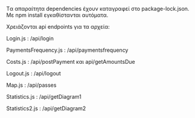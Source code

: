 Tα απαραίτητα dependencies έχουν καταγραφεί στο package-lock.json. Με npm install εγκαθίστανται αυτόματα.

Χρειάζονται api endpoints για τα αρχεία:

Login.js                :    /api/login

PaymentsFrequency.js    :   /api/paymentsfrequency

Costs.js                :  /api/postPayment   και api/getAmountsDue

Logout.js               :  /api/logout

Map.js                  :  /api/passes

Statistics.js           :  /api/getDiagram1

Statistics2.js          :  /api/getDiagram2
